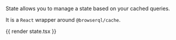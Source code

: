 State allows you to manage a state based on your cached queries.

It is a `React` wrapper around `@browserql/cache`.

{{ render state.tsx }}
